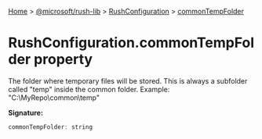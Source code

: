 [Home](./index) &gt; [@microsoft/rush-lib](./rush-lib.md) &gt; [RushConfiguration](./rush-lib.rushconfiguration.md) &gt; [commonTempFolder](./rush-lib.rushconfiguration.commontempfolder.md)

# RushConfiguration.commonTempFolder property

The folder where temporary files will be stored. This is always a subfolder called "temp" inside the common folder. Example: "C:\\MyRepo\\common\\temp"

**Signature:**
```javascript
commonTempFolder: string
```
